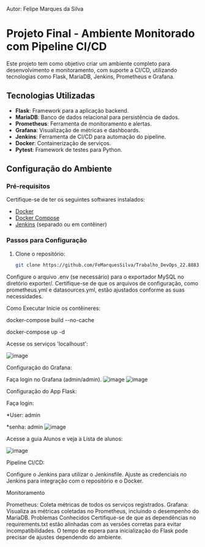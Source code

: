 Autor: Felipe Marques da Silva

# Projeto Final - Ambiente Monitorado com Pipeline CI/CD

Este projeto tem como objetivo criar um ambiente completo para desenvolvimento e monitoramento, com suporte a CI/CD, utilizando tecnologias como Flask, MariaDB, Jenkins, Prometheus e Grafana. 

## Tecnologias Utilizadas

- **Flask**: Framework para a aplicação backend.
- **MariaDB**: Banco de dados relacional para persistência de dados.
- **Prometheus**: Ferramenta de monitoramento e alertas.
- **Grafana**: Visualização de métricas e dashboards.
- **Jenkins**: Ferramenta de CI/CD para automação do pipeline.
- **Docker**: Containerização de serviços.
- **Pytest**: Framework de testes para Python.

## Configuração do Ambiente

### Pré-requisitos

Certifique-se de ter os seguintes softwares instalados:

- [Docker](https://www.docker.com/)
- [Docker Compose](https://docs.docker.com/compose/)
- [Jenkins](https://www.jenkins.io/) (separado ou em contêiner)

### Passos para Configuração

1. Clone o repositório:

   ```bash
   git clone https://github.com/FeMarquesSilva/Trabalho_DevOps_22.8883-5.git

Configure o arquivo .env (se necessário) para o exportador MySQL no diretório exporter/.
Certifique-se de que os arquivos de configuração, como prometheus.yml e datasources.yml, estão ajustados conforme as suas necessidades.

Como Executar
Inicie os contêineres:

docker-compose build --no-cache

docker-compose up -d

Acesse os serviços 'localhoust':

![image](https://github.com/user-attachments/assets/37fda319-f5c3-4424-bc91-a71a0efd0ab4)


Configuração do Grafana:

Faça login no Grafana (admin/admin).
![image](https://github.com/user-attachments/assets/9995dae5-4779-4407-924a-e19f9019fd65)
![image](https://github.com/user-attachments/assets/c30b2e07-5d87-4c93-8dae-a9857dcc1881)

Configuração do App Flask:

Faça login:

*User: admin

*senha: admin
![image](https://github.com/user-attachments/assets/d7cde5fe-4f52-44cc-9f04-3540e9151ceb)

Acesse a guia Alunos e veja a Lista de alunos:

![image](https://github.com/user-attachments/assets/e48d76c3-efd0-47fc-97a9-fadb72b32e6a)


Pipeline CI/CD:

Configure o Jenkins para utilizar o Jenkinsfile.
Ajuste as credenciais no Jenkins para integração com o repositório e o Docker.

Monitoramento

Prometheus: Coleta métricas de todos os serviços registrados.
Grafana: Visualiza as métricas coletadas no Prometheus, incluindo o desempenho do MariaDB.
Problemas Conhecidos
Certifique-se de que as dependências no requirements.txt estão alinhadas com as versões corretas para evitar incompatibilidades.
O tempo de espera para inicialização do Flask pode precisar de ajustes dependendo do ambiente.
